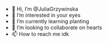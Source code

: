 - 👋 Hi, I’m @JuliaGrzywinska
- 👀 I’m interested in your eyes
- 🌱 I’m currently learning planting
- 💞️ I’m looking to collaborate on hearts
- 📫 How to reach me idk

<!---
JuliaGrzywinska/JuliaGrzywinska is a ✨ special ✨ repository because its `README.md` (this file) appears on your GitHub profile.
You can click the Preview link to take a look at your changes.
--->
